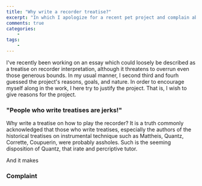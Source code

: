 ```yaml
---
title: "Why write a recorder treatise?"
excerpt: "In which I apologize for a recent pet project and complain about recorder players"
comments: true
categories: 
    - 
tags:
    - 
---
```


I've recently been working on an essay which could loosely be described as a treatise on recorder interpretation, although it threatens to overrun even those generous bounds. In my usual manner, I second third and fourh guessed the project's reasons, goals, and nature. In order to encourage myself along in the work, I here try to justify the project. That is, I wish to give reasons for the project.

### "People who write treatises are jerks!"

Why write a treatise on how to play the recorder? It is a truth commonly acknowledged that those who write treatises, especially the authors of the historical treatises on instrumental technique such as Mattheis, Quantz, Corrette, Coupuerin, were probably assholes. Such is the seeming disposition of Quantz, that irate and percriptive tutor. 

And it makes 

### Complaint
